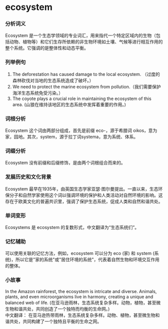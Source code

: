 # ecosystem

### 分析词义

  

Ecosystem 是一个生态学领域的专业词汇，用来指代一个特定区域内的生物（包括动物、植物等）和它们生存所依赖的非生物环境如土壤、气候等进行相互作用的整个系统。它强调的是整体性和动态平衡。

  

### 列举例句

  

1.  The deforestation has caused damage to the local ecosystem. （过度的森林砍伐对当地的生态系统造成了破坏。）
2.  We need to protect the marine ecosystem from pollution.（我们需要保护海洋生态系统免受污染。）
3.  The coyote plays a crucial role in maintaining the ecosystem of this area. (山狼在维持该地区的生态系统中发挥着重要的作用。)

  

### 词根分析

  

Ecosystem 这个词由两部分组成，首先是前缀 eco-，源于希腊词 oikos，意为家，园地。其次，system，源于拉丁词systema，意为系统、体系。

  

### 词缀分析

  

Ecosystem 没有前缀和后缀修饰，是由两个词根组合而来的。

  

### 发展历史和文化背景

  

Ecosystem 最早在1935年，由英国生态学家亚瑟·图尔曼提出。一直以来，生态环保分子和自然学家使用这个词以强调环境的保护和人类活动对自然环境的影响。这存在于欧美文化的普遍共识里，强调了保护生态系统，促成人类和自然和谐共处。

  

### 单词变形

  

Ecosystems 是 ecosystem 的复数形式，中文翻译为“生态系统们”。

  

### 记忆辅助

  

可以使用关联的记忆方法，例如，ecosystem 可以分为 eco (家) 和 system (系统)，所以它是"家的系统"或"居住环境的系统"，代表着自然生物和环境交互作用的整体。

  

### 小故事

  

In the Amazon rainforest, the ecosystem is intricate and diverse. Animals, plants, and even microorganisms live in harmony, creating a unique and balanced web of life. (在亚马逊雨林，生态系统复杂多样。动物，植物，甚至微生物和谐共处，共同创造了一个独特而均衡的生命网。)  
中文翻译： 在亚马逊热带雨林，生态系统复杂多样。动物、植物，甚至微生物和谐共处，共同构建了一个独特且平衡的生命之网。
